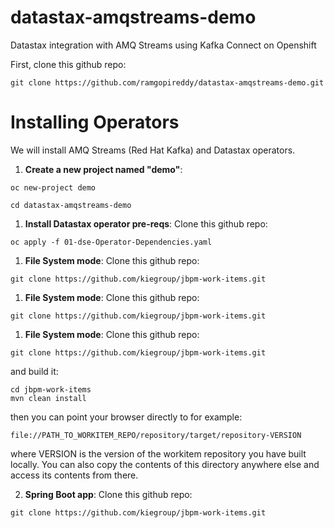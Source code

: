 # datastax-amqstreams-demo
Datastax integration with AMQ Streams using Kafka Connect on Openshift

First, clone this github repo:
```
git clone https://github.com/ramgopireddy/datastax-amqstreams-demo.git
```

# Installing Operators
We will install AMQ Streams (Red Hat Kafka) and Datastax operators.

1) **Create a new project named "demo"**: 
```
oc new-project demo

cd datastax-amqstreams-demo
```

1) **Install Datastax operator pre-reqs**: 
Clone this github repo:
```
oc apply -f 01-dse-Operator-Dependencies.yaml
```
1) **File System mode**: 
Clone this github repo:
```
git clone https://github.com/kiegroup/jbpm-work-items.git
```
1) **File System mode**: 
Clone this github repo:
```
git clone https://github.com/kiegroup/jbpm-work-items.git
```
1) **File System mode**: 
Clone this github repo:
```
git clone https://github.com/kiegroup/jbpm-work-items.git
```
and build it:
```
cd jbpm-work-items
mvn clean install
```
then you can point your browser directly to for example:
```
file://PATH_TO_WORKITEM_REPO/repository/target/repository-VERSION
```
where VERSION is the version of the workitem repository you have built locally. 
You can also copy the contents of this directory anywhere else and access its contents from there.

2) **Spring Boot app**:
Clone this github repo:
```
git clone https://github.com/kiegroup/jbpm-work-items.git
```